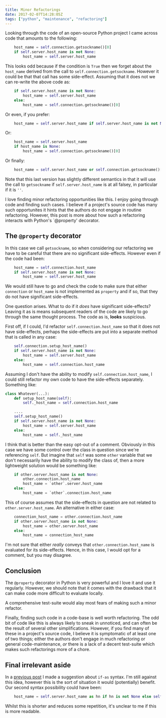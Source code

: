 ```yaml
---
title: Minor Refactorings
date: 2017-02-07T14:28:05Z
tags: ["python", "maintenance", "refactoring"]
---
```

Looking through the code of an open-source Python project I came across code that amounts to the following:

```python
    host_name = self.connection.getsockname()[0]
    if self.server.host_name is not None:
        host_name = self.server.host_name
```

This looks odd because if the condition is `True` then we forget about the `host_name` derived from the call to `self.connection.getsockname`. However it could be that that call has some side-effect. Assuming that it does not we can re-write the above code as:

```python
    if self.server.host_name is not None:
        host_name = self.server.host_name
    else:
        host_name = self.connection.getsockname()[0]
```

Or even, if you prefer:

```python
    host_name = self.server.host_name if self.server.host_name is not None else self.connection.getsockname()[0]
```

Or:

```python
    host_name = self.server.host_name
    if host_name is None:
        host_name = self.connection.getsockname()[0]
```

Or finally:

```python
    host_name = self.server.host_name or self.connection.getsockname()[0]
```

Note that this last version has slightly different semantics in that it will use the call to `getsockname` if `self.server.host_name` is at all falsey, in particular if it is `''`.

I love finding minor refactoring opportunities like this. I enjoy going through code and finding such cases. I believe if a project's source code has many such opportunites it hints that the authors do not engage in routine refactoring. However, this post is more about how such a refactoring interacts with Python's `@property' decorator.

## The `@property` decorator

In this case we call `getsockname`, so when considering our refactoring we have to be careful that there are no significant side-effects. However even if the code had been:

```python
    host_name = self.connection.host_name
    if self.server.host_name is not None:
        host_name = self.server.host_name
```

We would still have to go and check the code to make sure that either `connection` or `host_name` is not implemented as `property` and if so, that they do not have significant side-effects.

One question arises. What to do if it *does* have significant side-effects? Leaving it as is means subsequent readers of the code are likely to go through the same thought process. The code as is, **looks** suspicious.

First off, if I could, I'd refactor `self.connection.host_name` so that it does not have side-effects, perhaps the side-effects are put into a separate method that is called in any case:

```python
    self.connection.setup_host_name()
    if self.server.host_name is not None:
        host_name = self.server.host_name
    else:
        host_name = self.connection.host_name
```

Assuming I don't have the ability to modify `self.connection.host_name`, I could still refactor my own code to have the side-effects separately. Something like:

```python
class Whatever(...):
    def setup_host_name(self):
        self._host_name = self.connection.host_name

    ....
    self.setup_host_name()
    if self.server.host_name is not None:
        host_name = self.server.host_name
    else:
        host_name = self._host_name
```

I think that is better than the easy opt-out of a comment. Obviously in this case we have some control over the class in question since we're referencing `self`. But imagine that `self` was some `other` variable that we don't necessarily have the ability to modify the class of, then a more lightweight solution would be something like:

```python
    if other.server.host_name is not None:
        other.connection.host_name
        host_name = `other`.server.host_name
    else:
        host_name = `other`.connection.host_name
```

This of course assumes that the side-effects in question are not related to `other.server.host_name`. An alternative in either case:

```python
    connection_host_name = other.connection.host_name
    if other.server.host_name is not None:
        host_name = other.server.host_name
    else:
        host_name = connection_host_name
```

I'm not sure that either *really* conveys that `other.connection.host_name` is evaluated for its side-effects. Hence, in this case, I would opt for a comment, but you may disagree.

## Conclusion

The `@property` decorator in Python is very powerful and I love it and use it regularly. However, we should note that it comes with the drawback that it can make code more difficult to evaluate locally.

A comprehensive test-suite would alay most fears of making such a minor refactor.

Finally, finding such code in a code-base is well worth refactoring. The odd bit of code like this is always likely to sneak in unnoticed, and can often be the result of several other simplifications. However, if you find many of these in a project's source code, I believe it is symptomatic of at least one of two things; either the authors don't engage in much refactoring or general code-maintenance, *or* there is a lack of a decent test-suite which makes such refactorings more of a chore.

## Final irrelevant aside

In a [previous post](link://slug/if-as-syntax-possibility) I made a suggestion about `if-as` syntax. I'm still against this idea, however this is the sort of situation it would (potentially) benefit. Our second syntax possibility could have been:

```python
    host_name = self.server.host_name as hn if hn is not None else self.connection.getsockname()[0]
```

Whilst this is shorter and reduces some repetition, it's unclear to me if this is more readable.

